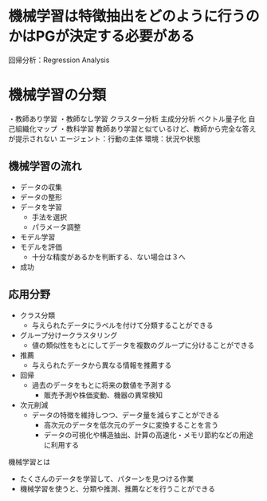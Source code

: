 # 機械学習は特徴抽出をどのように行うのかはPGが決定する必要がある

回帰分析：Regression Analysis

# 機械学習の分類
・教師あり学習
・教師なし学習
     クラスター分析
     主成分分析
     ベクトル量子化
     自己組織化マップ
・教科学習
     教師あり学習と似ているけど、教師から完全な答えが提示されない
     エージェント：行動の主体
     環境：状況や状態




## 機械学習の流れ
  * データの収集
  * データの整形
  * データを学習
     * 手法を選択
     * パラメータ調整
  * モデル学習
  * モデルを評価
     * 十分な精度があるかを判断する、ない場合は３へ
  * 成功

## 応用分野
  * クラス分類 
     * 与えられたデータにラベルを付けて分類することができる
  * グループ分けークラスタリング
     * 値の類似性をもとにしてデータを複数のグループに分けることができる
  * 推薦
     * 与えられたデータから異なる情報を推薦する
  * 回帰
     * 過去のデータをもとに将来の数値を予測する
          * 販売予測や株価変動、機器の異常検知
  * 次元削減
     * データの特徴を維持しつつ、データ量を減らすことができる
          * 高次元のデータを低次元のデータに変換することを言う
          * データの可視化や構造抽出、計算の高速化・メモリ節約などの用途に利用する

機械学習とは
* たくさんのデータを学習して、パターンを見つける作業
* 機械学習を使うと、分類や推測、推薦などを行うことができる

